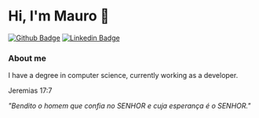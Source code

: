 # Hi, I'm Mauro 👋 

[![Github Badge](https://img.shields.io/badge/-Github-000?style=flat-square&logo=Github&logoColor=white&link=https://github.com/maurofigueiredo)](https://github.com/maurofigueiredo)
[![Linkedin Badge](https://img.shields.io/badge/-LinkedIn-blue?style=flat-square&logo=Linkedin&logoColor=white&link=https://www.linkedin.com/in/dev-maurofigueiredo//)](https://www.linkedin.com/in/dev-maurofigueiredo/)

### About me

I have a degree in computer science, currently working as a developer.

Jeremias 17:7

*"Bendito o homem que confia no SENHOR e cuja esperança é o SENHOR."*



